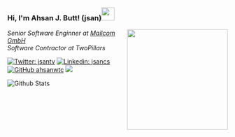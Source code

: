 ### Hi, I'm Ahsan J. Butt! (jsan)<img src="https://raw.githubusercontent.com/iampavangandhi/iampavangandhi/master/gifs/Hi.gif" width="30px"></h2>
<img align='right' src="https://media.giphy.com/media/du3J3cXyzhj75IOgvA/giphy.gif" width="230">
<p>
  <em>
    Senior Software Enginner at <a href="https://www.mailcom-firmenadressen.de/">Mailcom GmbH</a></br>
    Software Contractor at TwoPillars
  </em>
</p>

[![Twitter: jsantv](https://img.shields.io/twitter/follow/jsantv?style=social)](https://twitter.com/jssancs)
[![Linkedin: jsancs](https://img.shields.io/badge/-jsancs-blue?style=flat-square&logo=Linkedin&logoColor=white&link=https://www.linkedin.com/in/jsancs/)](https://www.linkedin.com/in/jsancs/)
[![GitHub ahsanwtc](https://img.shields.io/github/followers/ahsanwtc?label=follow&style=social)](https://github.com/ahsanwtc)
[![](https://img.shields.io/badge/web-https%3A%2F%2Fiamahsan.dev-yellowgreen)](https://iamahsan.dev)

![Github Stats](https://github-readme-stats.vercel.app/api?username=ahsanwtc&show_icons=true_color=fff&icon_color=79ff97&text_color=9f9f9f&bg_color=151515)
